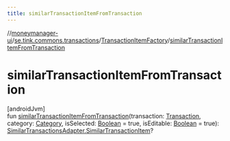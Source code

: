 ```yaml
---
title: similarTransactionItemFromTransaction
---
```

//[moneymanager-ui](../../../index.html)/[se.tink.commons.transactions](../index.html)/[TransactionItemFactory](index.html)/[similarTransactionItemFromTransaction](similar-transaction-item-from-transaction.html)



# similarTransactionItemFromTransaction



[androidJvm]\
fun [similarTransactionItemFromTransaction](similar-transaction-item-from-transaction.html)(transaction: [Transaction](../../com.tink.model.transaction/-transaction/index.html), category: [Category](../../com.tink.model.category/-category/index.html), isSelected: [Boolean](https://kotlinlang.org/api/latest/jvm/stdlib/kotlin/-boolean/index.html) = true, isEditable: [Boolean](https://kotlinlang.org/api/latest/jvm/stdlib/kotlin/-boolean/index.html) = true): [SimilarTransactionsAdapter.SimilarTransactionItem](../-similar-transactions-adapter/-similar-transaction-item/index.html)?




